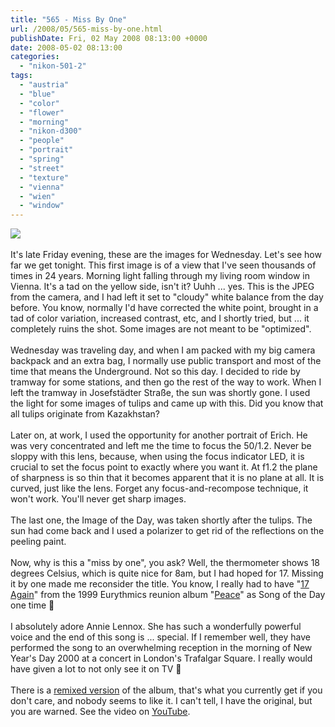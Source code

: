 ```yaml
---
title: "565 - Miss By One"
url: /2008/05/565-miss-by-one.html
publishDate: Fri, 02 May 2008 08:13:00 +0000
date: 2008-05-02 08:13:00
categories: 
  - "nikon-501-2"
tags: 
  - "austria"
  - "blue"
  - "color"
  - "flower"
  - "morning"
  - "nikon-d300"
  - "people"
  - "portrait"
  - "spring"
  - "street"
  - "texture"
  - "vienna"
  - "wien"
  - "window"
---
```

<a href="https://d25zfm9zpd7gm5.cloudfront.net/1200x1200/2008/20080430_080525_ps.jpg" target="_blank"><img src="https://d25zfm9zpd7gm5.cloudfront.net/0600x0600/2008/20080430_080525_ps.jpg"/></a><br/><br/><a href="https://d25zfm9zpd7gm5.cloudfront.net/1200x1200/2008/20080430_064800.jpg" target="_blank"><img alt="" border="0" src="https://d25zfm9zpd7gm5.cloudfront.net/0150x0150/2008/20080430_064800.jpg" style="margin: 0pt 10px 0pt 0px; float: left;"/></a> It's late Friday evening, these are the images for Wednesday. Let's see how far we get tonight. This first image is of a view that I've seen thousands of times in 24 years. Morning light falling through my living room window in Vienna. It's a tad on the yellow side, isn't it? Uuhh ... yes. This is the JPEG from the camera, and I had left it set to "cloudy" white balance from the day before. You know, normally I'd have corrected the white point, brought in a tad of color variation, increased contrast, etc, and I shortly tried, but ... it completely ruins the shot. Some images are not meant to be "optimized".<br/><br/><a href="https://d25zfm9zpd7gm5.cloudfront.net/1200x1200/2008/20080430_075804_ps.jpg" target="_blank"><img alt="" border="0" src="https://d25zfm9zpd7gm5.cloudfront.net/0150x0150/2008/20080430_075804_ps.jpg" style="margin: 0pt 0px 0pt 10px; float: right;"/></a> Wednesday was traveling day, and when I am packed with my big camera backpack and an extra bag, I normally use public transport and most of the time that means the Underground. Not so this day. I decided to ride by tramway for some stations, and then go the rest of the way to work. When I left the tramway in Josefstädter Straße, the sun was shortly gone. I used the light for some images of tulips and came up with this. Did you know that all tulips originate from Kazakhstan?<br/><br/><a href="https://d25zfm9zpd7gm5.cloudfront.net/1200x1200/2008/20080430_143947_ps.jpg" target="_blank"><img alt="" border="0" src="https://d25zfm9zpd7gm5.cloudfront.net/0150x0150/2008/20080430_143947_ps.jpg" style="margin: 0pt 10px 0pt 0px; float: left;"/></a> Later on, at work, I used the opportunity for another portrait of Erich. He was very concentrated and left me the time to focus the 50/1.2. Never be sloppy with this lens, because, when using the focus indicator LED, it is crucial to set the focus point to exactly where you want it. At f1.2 the plane of sharpness is so thin that it becomes apparent that it is no plane at all. It is curved, just like the lens. Forget any focus-and-recompose technique, it won't work. You'll never get sharp images.<br/><br/>The last one, the Image of the Day, was taken shortly after the tulips. The sun had come back and I used a polarizer to get rid of the reflections on the peeling paint.<br/><br/>Now, why is this a "miss by one", you ask? Well, the thermometer shows 18 degrees Celsius, which is quite nice for 8am, but I had hoped for 17. Missing it by one made me reconsider the title. You know, I really had to have "<a href="http://www.lyricstime.com/eurythmics-17-again-lyrics.html" target="_blank">17 Again</a>" from the 1999 Eurythmics reunion album "<a href="http://www.amazon.com/Peace-Eurythmics/dp/B00001T3GA/ref=ntt_mus_ep_dpt/105-3768585-5337262" target="_blank">Peace</a>" as Song of the Day one time 🙂<br/><br/>I absolutely adore Annie Lennox. She has such a wonderfully powerful voice and the end of this song is ... special. If I remember well, they have performed the song to an overwhelming reception in the morning of New Year's Day 2000 at a concert in London's Trafalgar Square. I really would have given a lot to not only see it on TV 🙂<br/><br/>There is a <a href="http://www.amazon.com/Peace-Eurythmics/dp/B0000CFXNV" target="_blank">remixed version</a> of the album, that's what you currently get if you don't care, and nobody seems to like it. I can't tell, I have the original, but you are warned. See the video on <a href="http://www.youtube.com/watch?v=B0A3Ku9m960" target="_blank">YouTube</a>.
